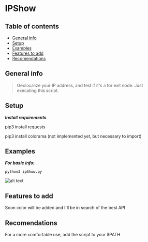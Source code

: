 # IPShow

## Table of contents
* [General info](#general-info)
* [Setup](#setup)
* [Examples](#Examples)
* [Features to add](#Features-to-add)
* [Recomendations](#Recomendations)



## General info
>Geolocalize your IP address, and test if it's a tor exit node. Just executing this script.


## Setup

***Install requirements***

pip3 install requests

pip3 install colorama (not implemented yet, but necessary to import)


## Examples

***For basic info:***

`python3 ipShow.py`

![alt text](https://i.imgur.com/XS1QxVF.png)

## Features to add

Soon color will be added and I'll be in search of the best API

## Recomendations

For a more comfortable use, add the script to your $PATH
